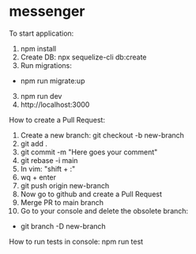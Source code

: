 # messenger

To start application:
1. npm install
2. Create DB: npx sequelize-cli db:create
3. Run migrations: 
 - npm run migrate:up
3. npm run dev
4. http://localhost:3000

How to create a Pull Request:
1. Create a new branch: git checkout -b new-branch
2. git add .
3. git commit -m "Here goes your comment"
4. git rebase -i main
5. In vim: "shift + :"
6. wq + enter
7. git push origin new-branch
8. Now go to github and create a Pull Request
9. Merge PR to main branch
10. Go to your console and delete the obsolete branch:
 - git branch -D new-branch

How to run tests in console:
 npm run test